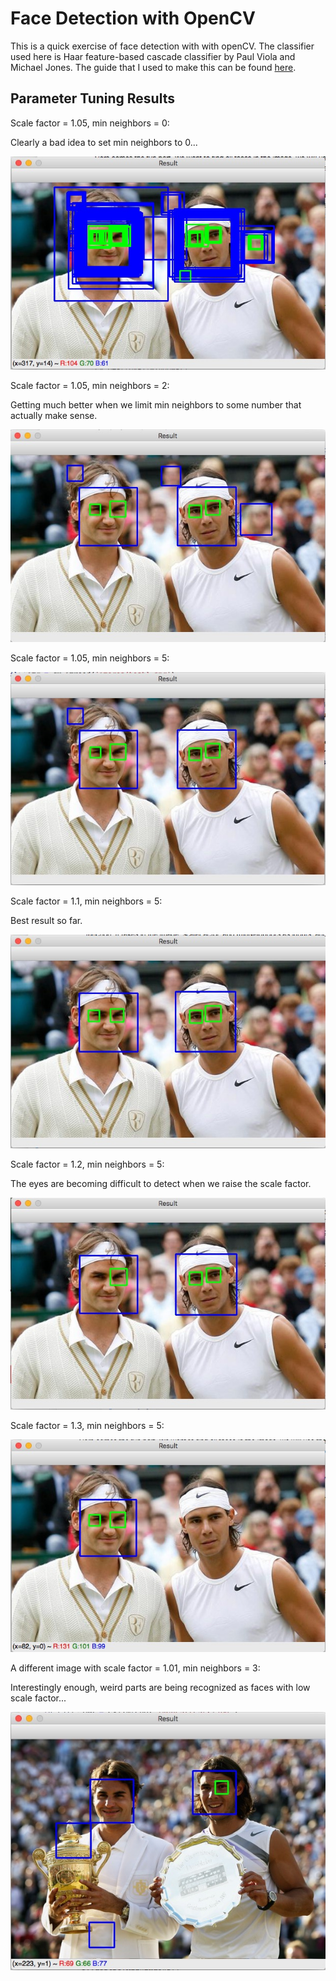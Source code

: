 # Face Detection with OpenCV
This is a quick exercise of face detection with with openCV. The classifier used here is Haar feature-based cascade classifier by Paul Viola and Michael Jones. The guide that I used to make this can be found [here](https://docs.opencv.org/3.4.1/d7/d8b/tutorial_py_face_detection.html).

## Parameter Tuning Results
Scale factor = 1.05, min neighbors = 0:

Clearly a bad idea to set min neighbors to 0...

![screenshot](outputs/1050.jpg "screenshot")

Scale factor = 1.05, min neighbors = 2:

Getting much better when we limit min neighbors to some number that actually make sense.

![screenshot](outputs/1052.jpg "screenshot")

Scale factor = 1.05, min neighbors = 5:

![screenshot](outputs/1055.jpg "screenshot")

Scale factor = 1.1, min neighbors = 5:

Best result so far.

![screenshot](outputs/1105.jpg "screenshot")

Scale factor = 1.2, min neighbors = 5:

The eyes are becoming difficult to detect when we raise the scale factor.

![screenshot](outputs/1205.jpg "screenshot")

Scale factor = 1.3, min neighbors = 5:

![screenshot](outputs/1305.jpg "screenshot")

A different image with scale factor = 1.01, min neighbors = 3:

Interestingly enough, weird parts are being recognized as faces with low scale factor...

![screenshot](outputs/1013.jpg "screenshot")
